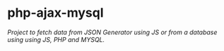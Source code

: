 # php-ajax-mysql
_Project to fetch data from JSON Generator using JS or from a database using using JS, PHP and MYSQL._